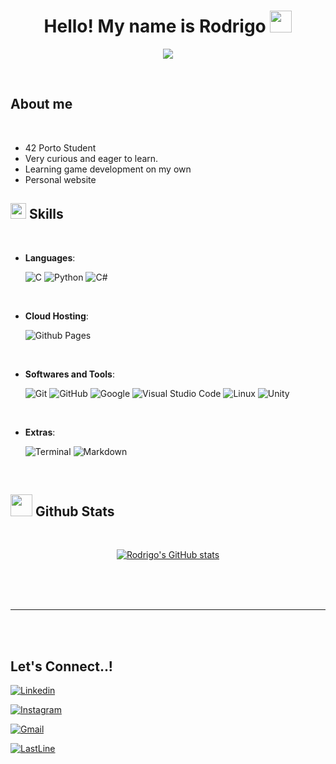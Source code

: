 <h1 align="center"><b>Hello! My name is Rodrigo </b><img src="https://media.giphy.com/media/hvRJCLFzcasrR4ia7z/giphy.gif" width="35"></h1>
<!--  -->
<p align="center">
  <a href="https://github.com/DenverCoder1/readme-typing-svg"><img src="https://readme-typing-svg.herokuapp.com?font=Time+New+Roman&color=cyan&size=25&center=true&vCenter=true&width=600&height=100&lines=42 Porto Student;Active+Learner/Researcher,;Love+to+learn+new+stuffs"></a>
</p>


<br>



	
## **About me**
<br>

- 42 Porto Student
- Very curious and eager to learn.
- Learning game development on my own
- Personal website 



## <img src="https://media2.giphy.com/media/QssGEmpkyEOhBCb7e1/giphy.gif?cid=ecf05e47a0n3gi1bfqntqmob8g9aid1oyj2wr3ds3mg700bl&rid=giphy.gif" width ="25"><b> Skills</b>
<br>

<p align="center">

- **Languages**:
    
    ![C](https://img.shields.io/badge/C%20-%232370ED.svg?style=for-the-badge&logo=c&logoColor=white)
    ![Python](https://img.shields.io/badge/Python%20-%2314354C.svg?style=for-the-badge&logo=python&logoColor=white)
	![C#](https://img.shields.io/badge/C%23-239120?style=for-the-badge&logo=c-sharp&logoColor=white)

<br>

- **Cloud Hosting**:

    ![Github Pages](https://img.shields.io/badge/GitHub%20Pages-%23327FC7.svg?style=for-the-badge&logo=github&logoColor=white)
    
<br>

- **Softwares and Tools**:

    ![Git](https://img.shields.io/badge/git-%23F05033.svg?style=for-the-badge&logo=git&logoColor=white)
    ![GitHub](https://img.shields.io/badge/github-%23121011.svg?style=for-the-badge&logo=github&logoColor=white)
    ![Google](https://img.shields.io/badge/google-%234285F4.svg?style=for-the-badge&logo=google&logoColor=white)
    ![Visual Studio Code](https://img.shields.io/badge/Visual%20Studio%20Code-0078d7.svg?style=for-the-badge&logo=visual-studio-code&logoColor=white)
    ![Linux](https://img.shields.io/badge/Linux-FCC624?style=for-the-badge&logo=linux&logoColor=black) 
	![Unity](https://img.shields.io/badge/Unity-100000?style=for-the-badge&logo=unity&logoColor=white) 

<br>

- **Extras**:

    ![Terminal](https://img.shields.io/badge/Terminal-%23054020?style=for-the-badge&logo=gnu-bash&logoColor=white)
    ![Markdown](https://img.shields.io/badge/markdown-%23000000.svg?style=for-the-badge&logo=markdown&logoColor=white)   

<br>

## <img src="https://media.giphy.com/media/iY8CRBdQXODJSCERIr/giphy.gif" width="35"><b> Github Stats </b>
<br>

<div align="center">

[![Rodrigo's GitHub stats](https://github-readme-stats.vercel.app/api?username=Rodrigo-fari)](https://github.com/anuraghazra/github-readme-stats)

</a>
</div>

<br>
<br>
<br>

-----

<br>
<br>

## <b> Let's Connect..!</b>

[![Linkedin](https://img.shields.io/badge/LinkedIn-0077B5?style=for-the-badge&logo=linkedin&logoColor=white)]()

[![Instagram](	https://img.shields.io/badge/Instagram-E4405F?style=for-the-badge&logo=instagram&logoColor=white)]()

[![Gmail](https://img.shields.io/badge/Gmail-D14836?style=for-the-badge&logo=gmail&logoColor=white)]()

[![LastLine](https://user-images.githubusercontent.com/73097560/115834477-dbab4500-a447-11eb-908a-139a6edaec5c.gif)]()
